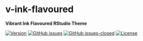 # v-ink-flavoured
**Vibrant Ink Flavoured RStudio Theme**

[![Version](https://img.shields.io/badge/version-v0.1.1-blue.svg)](https://github.com/bgonzalezbustamante/v-ink-flavoured/blob/master/CHANGELOG.md) [![GitHub issues](https://img.shields.io/github/issues/bgonzalezbustamante/v-ink-flavoured.svg)](https://github.com/bgonzalezbustamante/v-ink-flavoured/issues/) [![GitHub issues-closed](https://img.shields.io/github/issues-closed/bgonzalezbustamante/v-ink-flavoured.svg)](https://github.com/bgonzalezbustamante/v-ink-flavoured/issues?q=is%3Aissue+is%3Aclosed) [![License](https://img.shields.io/badge/license-CC--BY--4.0-black)](https://github.com/bgonzalezbustamante/v-ink-flavoured/blob/master/LICENSE.txt)
